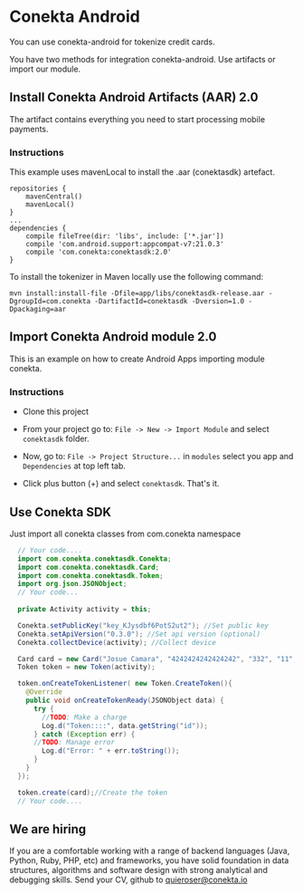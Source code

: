 # Conekta Android
You can use conekta-android for tokenize credit cards.

You have two methods for integration conekta-android. Use artifacts or import our module.

## Install Conekta Android Artifacts (AAR) 2.0
The artifact contains everything you need to start processing mobile payments.

### Instructions
This example uses mavenLocal to install the .aar (conektasdk) artefact.
```
repositories {
    mavenCentral()
    mavenLocal()
}
...
dependencies {
    compile fileTree(dir: 'libs', include: ['*.jar'])
    compile 'com.android.support:appcompat-v7:21.0.3'
    compile 'com.conekta:conektasdk:2.0'
}

```
To install the tokenizer in Maven locally use the following command:

```
mvn install:install-file -Dfile=app/libs/conektasdk-release.aar -DgroupId=com.conekta -DartifactId=conektasdk -Dversion=1.0 -Dpackaging=aar
```

## Import Conekta Android module 2.0

This is an example on how to create Android Apps importing module conekta.

### Instructions
- Clone this project

- From your project go to: ```File -> New -> Import Module``` and select ```conektasdk``` folder.

- Now, go to: ```File -> Project Structure...``` in ```modules``` select you app and ```Dependencies``` at top left tab.

- Click plus button (+) and select ```conektasdk```. That's it.


## Use Conekta SDK
Just import all conekta classes from com.conekta namespace


```java
  // Your code....
  import com.conekta.conektasdk.Conekta;
  import com.conekta.conektasdk.Card;
  import com.conekta.conektasdk.Token;
  import org.json.JSONObject;
  // Your code...
  
  private Activity activity = this;

  Conekta.setPublicKey("key_KJysdbf6PotS2ut2"); //Set public key
  Conekta.setApiVersion("0.3.0"); //Set api version (optional)
  Conekta.collectDevice(activity); //Collect device

  Card card = new Card("Josue Camara", "4242424242424242", "332", "11", "2017");
  Token token = new Token(activity);

  token.onCreateTokenListener( new Token.CreateToken(){
    @Override
    public void onCreateTokenReady(JSONObject data) {
      try {
        //TODO: Make a charge
        Log.d("Token::::", data.getString("id"));
      } catch (Exception err) {
      //TODO: Manage error
        Log.d("Error: " + err.toString());
      }
    }
  });

  token.create(card);//Create the token
  // Your code....
```

We are hiring
-------------

If you are a comfortable working with a range of backend languages (Java, Python, Ruby, PHP, etc) and frameworks, you have solid foundation in data structures, algorithms and software design with strong analytical and debugging skills. 
Send your CV, github to quieroser@conekta.io